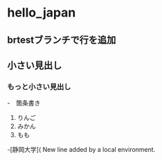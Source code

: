 # hello_japan

## brtestブランチで行を追加

## 小さい見出し
### もっと小さい見出し

-　箇条書き

1. りんご
2. みかん
3. もも

-[静岡大学](
 New line added by a local environment.
